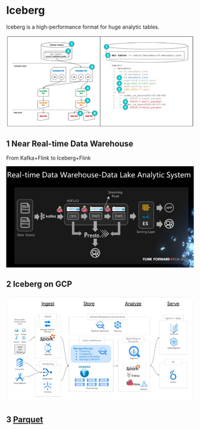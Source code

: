 # Iceberg

Iceberg is a high-performance format for huge analytic tables.

![Iceberg Structure](https://github.com/barneywill/bigdata_demo/blob/main/imgs/iceberg_structure.jpg)

## 1 Near Real-time Data Warehouse
From Kafka+Flink to Iceberg+Flink

![Near Real-time Data Warehouse](https://github.com/barneywill/bigdata_demo/blob/main/imgs/realtime_data_warehouse.jpg)

## 2 Iceberg on GCP

![iceberg on gcp](https://github.com/barneywill/bigdata_demo/blob/main/imgs/iceberg_gcp.jpg)

## 3 <a href='https://github.com/barneywill/bigdata_demo/blob/main/Iceberg/parquet.md'>Parquet</a>

